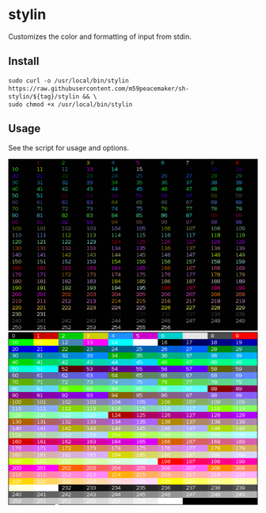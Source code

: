 # stylin

Customizes the color and formatting of input from stdin.

## Install
```
sudo curl -o /usr/local/bin/stylin https://raw.githubusercontent.com/m59peacemaker/sh-stylin/${tag}/stylin && \
sudo chmod +x /usr/local/bin/stylin
```

## Usage

See the script for usage and options.

![Foreground](https://raw.githubusercontent.com/m59peacemaker/sh-stylin/master/256_colors_fg.png "Foreground")
![Background](https://raw.githubusercontent.com/m59peacemaker/sh-stylin/master/256_colors_bg.png "Background")
